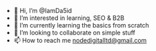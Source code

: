 - 👋 Hi, I’m @IamDa5id
- 👀 I’m interested in learning, SEO & B2B
- 🌱 I’m currently learning the basics from scratch
- 💞️ I’m looking to collaborate on simple stuff
- 📫 How to reach me nodedigitalltd@gmail.com

<!---
IamDa5id/IamDa5id is a ✨ special ✨ repository because its `README.md` (this file) appears on your GitHub profile.
You can click the Preview link to take a look at your changes.
--->
